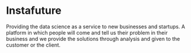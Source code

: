# Instafuture
Providing the data science as a service to new businesses and startups. A platform in which people will come and tell us their problem in their business and we provide the solutions through analysis and given to the customer or the client.
